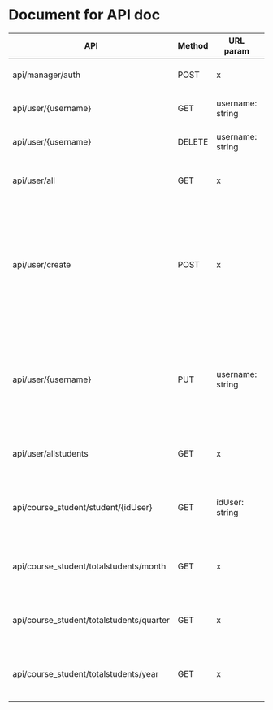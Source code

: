 # Document for API doc




| API                                      | Method | URL param        | Body                                                                                                                                                                                                                                       | Note                                                     |
|------------------------------------------|--------|------------------|--------------------------------------------------------------------------------------------------------------------------------------------------------------------------------------------------------------------------------------------|----------------------------------------------------------|
| api/manager/auth                         | POST   | x                | username: string<br/>password: string                                                                                                                                                                                                      | Authenticate (xài cho tất cả user)                       |
| api/user/{username}                      | GET    | username: string | x                                                                                                                                                                                                                                          | Lấy thông tin user từ username                           |
| api/user/{username}                      | DELETE | username: string | x                                                                                                                                                                                                                                          | Xóa username ra khỏi db                                  |
| api/user/all                             | GET    | x                | x                                                                                                                                                                                                                                          | Lấy tất cả thông tin user lưu trong db                   |
| api/user/create                          | POST   | x                | idUser: string (truyền rỗng " ")<br/>userName: string<br/>password:string<br/>firstName: string<br/> lastName: string<br/>email: string<br/>phoneNumber:string<br/>gender: string (Male/Female)<br/>typeUser: int (1: student, 2: teacher) | Thêm user vào DB                                         |
| api/user/{username}                      | PUT    | username: string | userName: string<br/>password:string<br/>firstName: string<br/> lastName: string<br/>email: string<br/>phoneNumber:string<br/>gender: string (Male/Female)<br/>typeUser: int (1: student, 2: teacher)                                      | Sửa thông tin user dựa trên username                     |
| api/user/allstudents                     | GET    | x                | x                                                                                                                                                                                                                                          | Lấy thông tin tất cả học sinh trong db                   |
| api/course_student/student/{idUser}      | GET    | idUser: string   | x                                                                                                                                                                                                                                          | Lấy tất cả thông tin của 1 học sinh bất kì có cả điểm số |
| api/course_student/totalstudents/month   | GET    | x                | x                                                                                                                                                                                                                                          | Đếm số học sinh của từng khóa học theo tháng             |
| api/course_student/totalstudents/quarter | GET    | x                | x                                                                                                                                                                                                                                          | Đếm số học sinh của từng khóa học theo quý               |
| api/course_student/totalstudents/year    | GET    | x                | x                                                                                                                                                                                                                                          | Đếm số học sinh của từng khóa học theo năm               |
